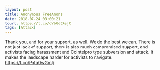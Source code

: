 ```yaml
---
layout: post
title: Anonymous FreeAnons
date: 2018-07-24 03:00:21
tourl: https://t.co/dYbGdEAejC
tags: [Attack]
---
```

Thank you, and for your support, as well. We do the best we can. There is not just lack of support, there is also much compromised support, and activists facing harassment and Cointelpro type subversion and attack. It makes the landscape harder for activists to navigate. https://t.co/Pntq0wGmIj